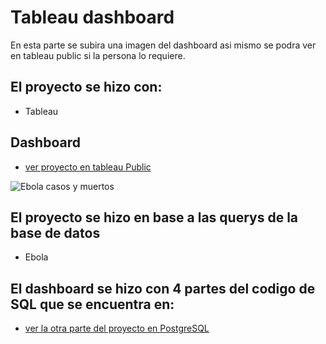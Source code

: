 # Tableau dashboard
En esta parte se subira una imagen del dashboard asi mismo se podra ver en tableau public si la persona lo requiere.
## El proyecto se hizo con:
* Tableau
## Dashboard
* [ver proyecto en tableau Public](https://public.tableau.com/app/profile/santiago.lara/viz/Eboladashboarddostoy/Ebolacasosymuertos?publish=yes)

![Ebola casos y muertos](https://user-images.githubusercontent.com/92124774/208022458-0a9392c0-30bc-4c11-a325-d040c7375055.png)

## El proyecto se hizo en base a las querys de la base de datos
* Ebola
## El dashboard se hizo con 4 partes del codigo de SQL que se encuentra en:
* [ver la otra parte del proyecto en PostgreSQL](https://github.com/dostoy25/Data-analysis-projects/blob/main/Ebola%20Proyecto/Ebola%20project.ipynb)
